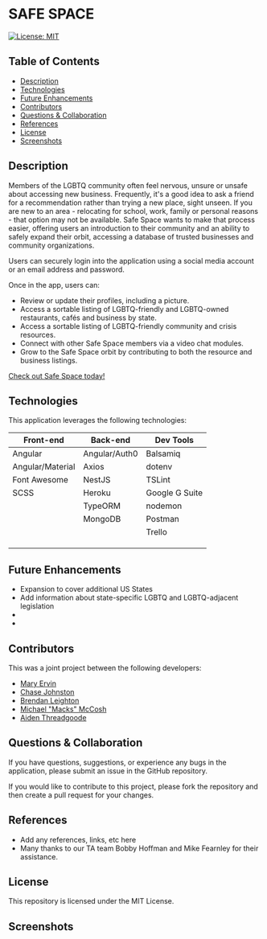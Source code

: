 # SAFE SPACE 
[![License: MIT](https://img.shields.io/badge/License-MIT-yellow.svg)](https://opensource.org/licenses/MIT)

## Table of Contents
* [Description](#description)
* [Technologies](#technologies)
* [Future Enhancements](#future-enhancements)
* [Contributors](#contributors)
* [Questions & Collaboration](#questions-&-collaboration)
* [References](#references)
* [License](#license)
* [Screenshots](#screenshots)

## Description
Members of the LGBTQ community often feel nervous, unsure or unsafe about accessing new business. Frequently, it's a good idea to ask a friend for a recommendation rather than trying a new place, sight unseen. If you are new to an area - relocating for school, work, family or personal reasons - that option may not be available. Safe Space wants to make that process easier, offering users an introduction to their community and an ability to safely expand their orbit, accessing a database of trusted businesses and community organizations.

Users can securely login into the application using a social media account or an email address and password. 

Once in the app, users can:
- Review or update their profiles, including a picture.
- Access a sortable listing of LGBTQ-friendly and LGBTQ-owned restaurants, cafés and business by state.
- Access a sortable listing of LGBTQ-friendly community and crisis resources.
- Connect with other Safe Space members via a video chat modules.
- Grow to the Safe Space orbit by contributing to both the resource and business listings.


[Check out Safe Space today!](https://safe-space-ne.herokuapp.com/)

## Technologies
This application leverages the following technologies:

| Front-end          | Back-end         | Dev Tools      |
|--------------------|------------------|----------------|
| Angular            | Angular/Auth0    | Balsamiq       |
| Angular/Material   | Axios            | dotenv         |
| Font Awesome       | NestJS           | TSLint         |
| SCSS               | Heroku           | Google G Suite |
|                    | TypeORM          | nodemon        |
|                    | MongoDB          | Postman        |
|                    |                  | Trello         |
|                    |                  |                |
|                    |                  |                |
|                    |                  |                |

## Future Enhancements
- Expansion to cover additional US States
- Add information about state-specific LGBTQ and LGBTQ-adjacent legislation
- 
- 

## Contributors
This was a joint project between the following developers:
- [Mary Ervin](https://github.com/mwoodervin)
- [Chase Johnston](https://github.com/johnstoc13)
- [Brendan Leighton](https://github.com/BR3NDAN-L8N)
- [Michael "Macks" McCosh](https://github.com/macksm3)
- [Aiden Threadgoode](https://github.com/a-thread)

## Questions & Collaboration
If you have questions, suggestions, or experience any bugs in the application, please submit an issue in the GitHub repository. 

If you would like to contribute to this project, please fork the repository and then create a pull request for your changes.

## References
- Add any references, links, etc here
- Many thanks to our TA team Bobby Hoffman and Mike Fearnley for their assistance.

## License
This repository is licensed under the MIT License.

## Screenshots



